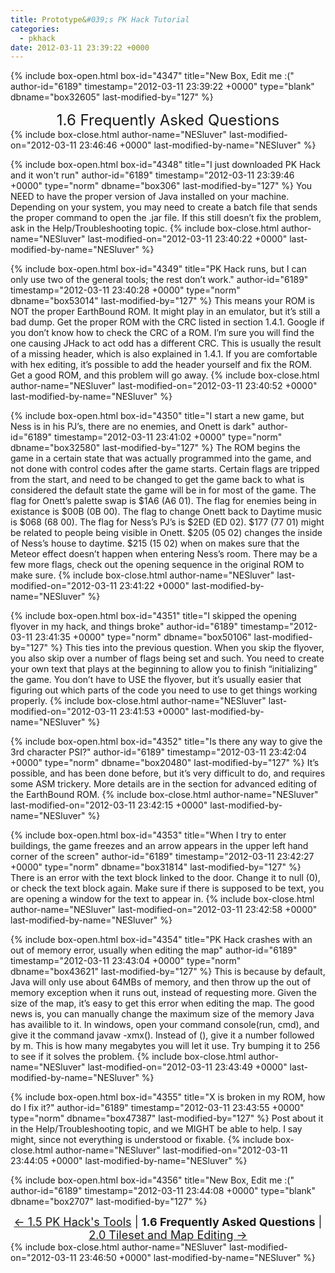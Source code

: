 ```yaml
---
title: Prototype&#039;s PK Hack Tutorial
categories:
  - pkhack
date: 2012-03-11 23:39:22 +0000
---
```

{% include box-open.html box-id="4347" title="New Box, Edit me :(" author-id="6189" timestamp="2012-03-11 23:39:22 +0000" type="blank" dbname="box32605" last-modified-by="127" %}
<center><font size="5">1.6 Frequently Asked Questions</font></center>
{% include box-close.html author-name="NESluver" last-modified-on="2012-03-11 23:46:46 +0000" last-modified-by-name="NESluver" %}

{% include box-open.html box-id="4348" title="I just downloaded PK Hack and it won't run" author-id="6189" timestamp="2012-03-11 23:39:46 +0000" type="norm" dbname="box306" last-modified-by="127" %}
You NEED to have the proper version of Java installed on your machine. Depending on your system, you may need to create a batch file that sends the proper command to open the .jar file. If this still doesn’t fix the problem, ask in the Help/Troubleshooting topic.
{% include box-close.html author-name="NESluver" last-modified-on="2012-03-11 23:40:22 +0000" last-modified-by-name="NESluver" %}

{% include box-open.html box-id="4349" title="PK Hack runs, but I can only use two of the general tools; the rest don’t work." author-id="6189" timestamp="2012-03-11 23:40:28 +0000" type="norm" dbname="box53014" last-modified-by="127" %}
This means your ROM is NOT the proper EarthBound ROM. It might play in an emulator, but it’s still a bad dump. Get the proper ROM with the CRC listed in section 1.4.1. Google if you don’t know how to check the CRC of a ROM. I’m sure you will find the one causing JHack to act odd has a different CRC. This is usually the result of a missing header, which is also explained in 1.4.1. If you are comfortable with hex editing, it’s possible to add the header yourself and fix the ROM. Get a good ROM, and this problem will go away.
{% include box-close.html author-name="NESluver" last-modified-on="2012-03-11 23:40:52 +0000" last-modified-by-name="NESluver" %}

{% include box-open.html box-id="4350" title="I start a new game, but Ness is in his PJ’s, there are no enemies, and Onett is dark" author-id="6189" timestamp="2012-03-11 23:41:02 +0000" type="norm" dbname="box32580" last-modified-by="127" %}
The ROM begins the game in a certain state that was actually programmed into the game, and not done with control codes after the game starts. Certain flags are tripped from the start, and need to be changed to get the game back to what is considered the default state the game will be in for most of the game. The flag for Onett’s palette swap is $1A6 (A6 01). The flag for enemies being in existance is $00B (0B 00). The flag to change Onett back to Daytime music is $068 (68 00). The flag for Ness’s PJ’s is $2ED (ED 02). $177 (77 01) might be related to people being visible in Onett. $205 (05 02) changes the inside of Ness’s house to daytime. $215 (15 02) when on makes sure that the Meteor effect doesn’t happen when entering Ness’s room. There may be a few more flags, check out the opening sequence in the original ROM to make sure.
{% include box-close.html author-name="NESluver" last-modified-on="2012-03-11 23:41:22 +0000" last-modified-by-name="NESluver" %}

{% include box-open.html box-id="4351" title="I skipped the opening flyover in my hack, and things broke" author-id="6189" timestamp="2012-03-11 23:41:35 +0000" type="norm" dbname="box50106" last-modified-by="127" %}
This ties into the previous question. When you skip the flyover, you also skip over a number of flags being set
and such. You need to create your own text that plays at the beginning to allow you to finish “initializing” the game. You don’t have to USE the flyover, but it’s usually easier that figuring out which parts of the code you need to use to get things working properly.
{% include box-close.html author-name="NESluver" last-modified-on="2012-03-11 23:41:53 +0000" last-modified-by-name="NESluver" %}

{% include box-open.html box-id="4352" title="Is there any way to give the 3rd character PSI?" author-id="6189" timestamp="2012-03-11 23:42:04 +0000" type="norm" dbname="box20480" last-modified-by="127" %}
It’s possible, and has been done before, but it’s very difficult to do, and requires some ASM trickery. More
details are in the section for advanced editing of the EarthBound ROM.
{% include box-close.html author-name="NESluver" last-modified-on="2012-03-11 23:42:15 +0000" last-modified-by-name="NESluver" %}

{% include box-open.html box-id="4353" title="When I try to enter buildings, the game freezes and an arrow appears in the upper left hand corner of the screen" author-id="6189" timestamp="2012-03-11 23:42:27 +0000" type="norm" dbname="box31814" last-modified-by="127" %}
There is an error with the text block linked to the door. Change it to null (0), or check the text block again.
Make sure if there is supposed to be text, you are opening a window for the text to appear in.
{% include box-close.html author-name="NESluver" last-modified-on="2012-03-11 23:42:58 +0000" last-modified-by-name="NESluver" %}

{% include box-open.html box-id="4354" title="PK Hack crashes with an out of memory error, usually when editing the map" author-id="6189" timestamp="2012-03-11 23:43:04 +0000" type="norm" dbname="box43621" last-modified-by="127" %}
This is because by default, Java will only use about 64MBs of memory, and then throw up the out of memory exception when it runs out, instead of requesting more. Given the size of the map, it’s easy to get this error when editing the map. The good news is, you can manually change the maximum size of the memory Java has availible to it. In windows, open your command console(run, cmd), and give it the command javaw -xmx(). Instead of (), give it a number followed by m. This is how many megabytes you will let it use. Try bumping it to 256 to see if it solves the problem.
{% include box-close.html author-name="NESluver" last-modified-on="2012-03-11 23:43:49 +0000" last-modified-by-name="NESluver" %}

{% include box-open.html box-id="4355" title="X is broken in my ROM, how do I fix it?" author-id="6189" timestamp="2012-03-11 23:43:55 +0000" type="norm" dbname="box47387" last-modified-by="127" %}
Post about it in the Help/Troubleshooting topic, and we MIGHT be able to help. I say might, since not everything is understood or fixable.
{% include box-close.html author-name="NESluver" last-modified-on="2012-03-11 23:44:05 +0000" last-modified-by-name="NESluver" %}

{% include box-open.html box-id="4356" title="New Box, Edit me :(" author-id="6189" timestamp="2012-03-11 23:44:08 +0000" type="blank" dbname="box2707" last-modified-by="127" %}
<center><font size="4"><a href="section1part5.php">&larr; 1.5 PK Hack's Tools</a> | <b>1.6 Frequently Asked Questions</b> | <a href="section2.php">2.0 Tileset and Map Editing &rarr;</a></font></center>
{% include box-close.html author-name="NESluver" last-modified-on="2012-03-11 23:46:50 +0000" last-modified-by-name="NESluver" %}
